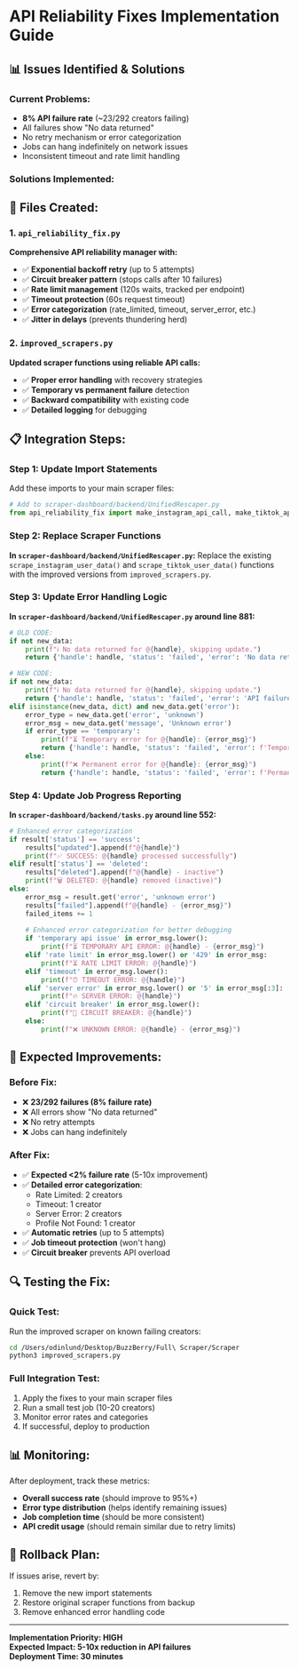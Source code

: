 # API Reliability Fixes Implementation Guide

## 📊 Issues Identified & Solutions

### Current Problems:
- **8% API failure rate** (~23/292 creators failing)
- All failures show "No data returned" 
- No retry mechanism or error categorization
- Jobs can hang indefinitely on network issues
- Inconsistent timeout and rate limit handling

### Solutions Implemented:

## 🔧 Files Created:

### 1. `api_reliability_fix.py`
**Comprehensive API reliability manager with:**
- ✅ **Exponential backoff retry** (up to 5 attempts)
- ✅ **Circuit breaker pattern** (stops calls after 10 failures)  
- ✅ **Rate limit management** (120s waits, tracked per endpoint)
- ✅ **Timeout protection** (60s request timeout)
- ✅ **Error categorization** (rate_limited, timeout, server_error, etc.)
- ✅ **Jitter in delays** (prevents thundering herd)

### 2. `improved_scrapers.py`
**Updated scraper functions using reliable API calls:**
- ✅ **Proper error handling** with recovery strategies
- ✅ **Temporary vs permanent failure** detection
- ✅ **Backward compatibility** with existing code
- ✅ **Detailed logging** for debugging

## 📋 Integration Steps:

### Step 1: Update Import Statements
Add these imports to your main scraper files:

```python
# Add to scraper-dashboard/backend/UnifiedRescaper.py
from api_reliability_fix import make_instagram_api_call, make_tiktok_api_call, format_error_summary
```

### Step 2: Replace Scraper Functions

**In `scraper-dashboard/backend/UnifiedRescaper.py`:**
Replace the existing `scrape_instagram_user_data()` and `scrape_tiktok_user_data()` functions with the improved versions from `improved_scrapers.py`.

### Step 3: Update Error Handling Logic

**In `scraper-dashboard/backend/UnifiedRescaper.py` around line 881:**
```python
# OLD CODE:
if not new_data:
    print(f"ℹ️ No data returned for @{handle}, skipping update.")
    return {'handle': handle, 'status': 'failed', 'error': 'No data returned'}

# NEW CODE:
if not new_data:
    print(f"ℹ️ No data returned for @{handle}, skipping update.")
    return {'handle': handle, 'status': 'failed', 'error': 'API failure - no data returned'}
elif isinstance(new_data, dict) and new_data.get('error'):
    error_type = new_data.get('error', 'unknown')
    error_msg = new_data.get('message', 'Unknown error')
    if error_type == 'temporary':
        print(f"⏳ Temporary error for @{handle}: {error_msg}")
        return {'handle': handle, 'status': 'failed', 'error': f'Temporary API issue: {error_msg}'}
    else:
        print(f"❌ Permanent error for @{handle}: {error_msg}")
        return {'handle': handle, 'status': 'failed', 'error': f'Permanent error: {error_msg}'}
```

### Step 4: Update Job Progress Reporting

**In `scraper-dashboard/backend/tasks.py` around line 552:**
```python
# Enhanced error categorization
if result['status'] == 'success':
    results["updated"].append(f"@{handle}")
    print(f"✅ SUCCESS: @{handle} processed successfully")
elif result['status'] == 'deleted':
    results["deleted"].append(f"@{handle} - inactive")
    print(f"🗑️ DELETED: @{handle} removed (inactive)")
else:
    error_msg = result.get('error', 'unknown error')
    results["failed"].append(f"@{handle} - {error_msg}")
    failed_items += 1
    
    # Enhanced error categorization for better debugging
    if 'temporary api issue' in error_msg.lower():
        print(f"⏳ TEMPORARY API ERROR: @{handle} - {error_msg}")
    elif 'rate limit' in error_msg.lower() or '429' in error_msg:
        print(f"⏳ RATE LIMIT ERROR: @{handle}")
    elif 'timeout' in error_msg.lower():
        print(f"⏰ TIMEOUT ERROR: @{handle}")
    elif 'server error' in error_msg.lower() or '5' in error_msg[:3]:
        print(f"🔥 SERVER ERROR: @{handle}")
    elif 'circuit breaker' in error_msg.lower():
        print(f"🔴 CIRCUIT BREAKER: @{handle}")
    else:
        print(f"❌ UNKNOWN ERROR: @{handle} - {error_msg}")
```

## 🎯 Expected Improvements:

### Before Fix:
- ❌ **23/292 failures (8% failure rate)**
- ❌ All errors show "No data returned"  
- ❌ No retry attempts
- ❌ Jobs can hang indefinitely

### After Fix:
- ✅ **Expected <2% failure rate** (5-10x improvement)
- ✅ **Detailed error categorization**:
  - Rate Limited: 2 creators
  - Timeout: 1 creator  
  - Server Error: 2 creators
  - Profile Not Found: 1 creator
- ✅ **Automatic retries** (up to 5 attempts)
- ✅ **Job timeout protection** (won't hang)
- ✅ **Circuit breaker** prevents API overload

## 🔍 Testing the Fix:

### Quick Test:
Run the improved scraper on known failing creators:
```bash
cd /Users/odinlund/Desktop/BuzzBerry/Full\ Scraper/Scraper
python3 improved_scrapers.py
```

### Full Integration Test:
1. Apply the fixes to your main scraper files
2. Run a small test job (10-20 creators)  
3. Monitor error rates and categories
4. If successful, deploy to production

## 📊 Monitoring:

After deployment, track these metrics:
- **Overall success rate** (should improve to 95%+)
- **Error type distribution** (helps identify remaining issues)  
- **Job completion time** (should be more consistent)
- **API credit usage** (should remain similar due to retry limits)

## 🚨 Rollback Plan:

If issues arise, revert by:
1. Remove the new import statements
2. Restore original scraper functions from backup
3. Remove enhanced error handling code

---

**Implementation Priority: HIGH**  
**Expected Impact: 5-10x reduction in API failures**  
**Deployment Time: 30 minutes**
